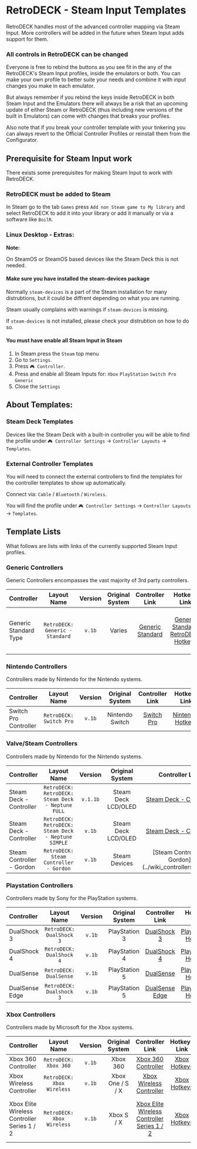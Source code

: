 # RetroDECK - Steam Input Templates

RetroDECK handles most of the advanced controller mapping via Steam Input.
More controllers will be added in the future when Steam Input adds support for them.

### All controls in RetroDECK can be changed

Everyone is free to rebind the buttons as you see fit in the any of the RetroDECK's Steam Input profiles, inside the emulators or both.
You can make your own profile to better suite your needs and combine it with input changes you make in each emulator.

But always remember if you rebind the keys inside RetroDECK in both Steam Input and the Emulators there will always be a risk that an upcoming update of either Steam or RetroDECK (thus including new versions of the built in Emulators) can come with changes that breaks your profiles.

Also note that if you break your controller template with your tinkering you can always revert to the Official Controller Profiles or reinstall them from the Configurator.

## Prerequisite for Steam Input work

There exists some prerequisites for making Steam Input to work with RetroDECK.

### RetroDECK must be added to Steam

In Steam go to the tab `Games` press `Add non Steam game to My library` and select RetroDECK to add it into your library or add it manually or via a software like `BoilR`.

### Linux Desktop - Extras:

**Note:**

On SteamOS or SteamOS based devices like the Steam Deck this is not needed.


#### Make sure you have installed the steam-devices package

Normally `steam-devices` is a part of the Steam installation for many distrubtions, but it could be diffrent depending on what you are running.

Steam usually complains with warnings if `steam-devices` is missing.

If `steam-devices` is not installed, please check your distrubtion on how to do so.


#### You must have enable all Steam Input in Steam


1. In Steam press the `Steam` top menu
2. Go to `Settings`.
3. Press `🎮 Controller`.
4. Press and enable all Steam Inputs for: `Xbox` `PlayStation` `Switch Pro` `Generic`
5. Close the `Settings`

## About Templates:

### Steam Deck Templates

Devices like the Steam Deck with a built-in controller you will be able to find the profile under `🎮 Controller Settings` -> `Controller Layouts` -> `Templates`.

### External Controller Templates

You will need to connect the external controllers to find the templates for the controller templates to show up automatically.

Connect via: `Cable` / `Bluetooth` / `Wireless`.

You will find the profile under `🎮 Controller Settings` -> `Controller Layouts` -> `Templates`.

## Template Lists

What follows are lists with links of the currently supported Steam Input profiles.

### Generic Controllers

Generic Controllers encompasses the vast majority of 3rd party controllers.

| Controller         | Layout Name |  Version      |   Original System   |   Controller Link |  Hotkeys Link   |  Comment  |
| :---               | :---:   | :---:   |     :---:    |  :---:     |   :---:     |    :---:     |
| Generic Standard Type |   `RetroDECK: Generic - Standard`      |   `v.1b`          |  Varies  | [Generic Standard](../wiki_controllers/generic/standard/generic-standard.md)   |[Generic Standard: RetroDECK Hotkeys](../wiki_rd_controls/hotkeys-generic-standard.md)| Majority of 3rd Party Controllers with a Standard Layout |


### Nintendo Controllers

Controllers made by Nintendo for the Nintendo systems.

| Controller         | Layout Name |  Version      |   Original System   |   Controller Link |  Hotkeys Link   |  Comment  |
| :---                     | :---:               | :---:                 |       :---:          |  :---:     |   :---:     |    :---:     |
| Switch Pro Controller      |   `RetroDECK: Switch Pro`      |   `v.1b`          |  Nintendo Switch  |       [Switch Pro](../wiki_controllers/nintendo/switch-pro.md)   |  [Nintendo: Hotkeys](../wiki_rd_controls/hotkeys-nintendo.md)  |  |

### Valve/Steam Controllers

Controllers made by Nintendo for the Nintendo systems.

| Controller         | Layout Name |  Version      |   Original System   |   Controller Link |  Hotkeys Link   |  Comment  |
| :---                     | :---:               | :---:                 |       :---:          |  :---:     |   :---:     |    :---:     |
| Steam Deck - Controller      |   `RetroDECK: RetroDECK: Steam Deck - Neptune FULL`|   `v.1.1b`          |  Steam Deck LCD/OLED  |       [Steam Deck - Controller](../wiki_controllers/steam/steamdeck-neptune-controller.md)    |  [Steam Deck Hotkeys](../wiki_controllers/steam/steamdeck-neptune-controller.md)  | FULL Radial Menu System |
| Steam Deck - Controller      |   `RetroDECK: RetroDECK: Steam Deck - Neptune SIMPLE`|   `v.1b`          |  Steam Deck LCD/OLED  |       [Steam Deck - Controller](../wiki_controllers/steam/steamdeck-neptune-controller.md)    |  [Steam Deck Hotkeys](../wiki_controllers/steam/steamdeck-neptune-controller.md)  | SIMPLE Radial Menu System |
| Steam Controller - Gordon    |   `RetroDECK: Steam Controller - Gordon`      |   `v.1b`          |  Steam Devices  |       [Steam Controller - Gordon](../wiki_controllers/steam/s| Steam Deck - Controller      |   `RetroDECK: RetroDECK: Steam Deck - Neptune`|   `v.1b`          |  Steam Deck LCD/OLED  |       [Steam Deck - Controller](../wiki_controllers/steam/steamdeck-neptune-controller.md)    |  [Steam Deck Hotkeys](../wiki_controllers/steam/steamdeck-neptune-controller.md)  |  |team-controller-gordon.md)    |  [Steam Controller - Gordon Hotkeys](../wiki_controllers/steam/steam-controller-gordon.md)  |  |

### Playstation Controllers

Controllers made by Sony for the PlayStation systems.

| Controller         | Layout Name |  Version      |   Original System   |   Controller Link |  Hotkeys Link   |  Comment  |
| :---                     | :---:               | :---:                 |       :---:          |  :---:     |   :---:     |    :---:     |
| DualShock 3      |   `RetroDECK: DualShock 3`      |   `v.1b`          |  PlayStation 3  |       [DualShock 3](../wiki_controllers/playstation/dualshock-3.md)   |  [Playstation: Hotkeys](../wiki_rd_controls/hotkeys-playstation.md) |  |
| DualShock 4      |   `RetroDECK: DualShock 4`      |   `v.1b`          |  PlayStation 4  |       [DualShock 4](../wiki_controllers/playstation/dualshock-4.md)   |  [Playstation: Hotkeys](../wiki_rd_controls/hotkeys-playstation.md) |  |
| DualSense        |   `RetroDECK: DualSense`        |   `v.1b`          |  PlayStation 5  |       [DualSense](../wiki_controllers/playstation/dualsense.md)   |  [Playstation: Hotkeys](../wiki_rd_controls/hotkeys-playstation.md) |  |
| DualSense Edge   |   `RetroDECK: Dualshock 3`      |   `v.1b`          |  PlayStation 5  |       [DualSense Edge](../wiki_controllers/playstation/dualsense-edge.md)   |  [Playstation: Hotkeys](../wiki_rd_controls/hotkeys-playstation.md) |  |


### Xbox Controllers

Controllers made by Microsoft for the Xbox systems.

| Controller         | Layout Name |  Version      |   Original System   |   Controller Link |  Hotkeys Link   |  Comment  |
| :---                     | :---:               | :---:                 |       :---:          |  :---:     |   :---:     |    :---:     |
| Xbox 360 Controller     |   `RetroDECK: Xbox 360`      |   `v.1b`          |  Xbox 360  |       [Xbox 360 Controller](../wiki_controllers/xbox/xbox-360.md)   |  [Xbox Hotkeys](../wiki_controllers/xbox/xbox-hotkeys.md)|  |
| Xbox Wireless Controller|   `RetroDECK: Xbox Wireless` |   `v.1b`          |  Xbox One / S / X  |       [Xbox Wireless Controller](../wiki_controllers/xbox/xbox-wireless.md)   |  [Xbox Hotkeys](../wiki_controllers/xbox/xbox-hotkeys.md)|  |
| Xbox Elite Wireless Controller Series 1 / 2|   `RetroDECK: Xbox Wireless` |   `v.1b`          |  Xbox S / X  |       [Xbox Elite Wireless Controller Series 1 / 2](../wiki_controllers/xbox/xbox-wireless-elite.md)   |  [Xbox Hotkeys](../wiki_controllers/xbox/xbox-hotkeys.md)| Works as a normal Xbox Wireless in Steam Input|

